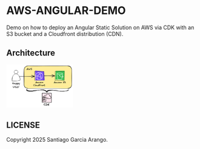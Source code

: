 # AWS-ANGULAR-DEMO

Demo on how to deploy an Angular Static Solution on AWS via CDK with an S3 bucket and a Cloudfront distribution (CDN).

## Architecture

<img src="assets/aws-angular-demo-architecture.png" width=35%>

## LICENSE

Copyright 2025 Santiago Garcia Arango.
